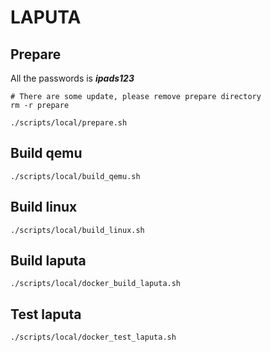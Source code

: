 # LAPUTA 

## Prepare
All the passwords is ***ipads123***
```
# There are some update, please remove prepare directory
rm -r prepare

./scripts/local/prepare.sh
```

## Build qemu
```
./scripts/local/build_qemu.sh
```

## Build linux
```
./scripts/local/build_linux.sh
```
## Build laputa
```
./scripts/local/docker_build_laputa.sh
```

## Test laputa
```
./scripts/local/docker_test_laputa.sh
```
